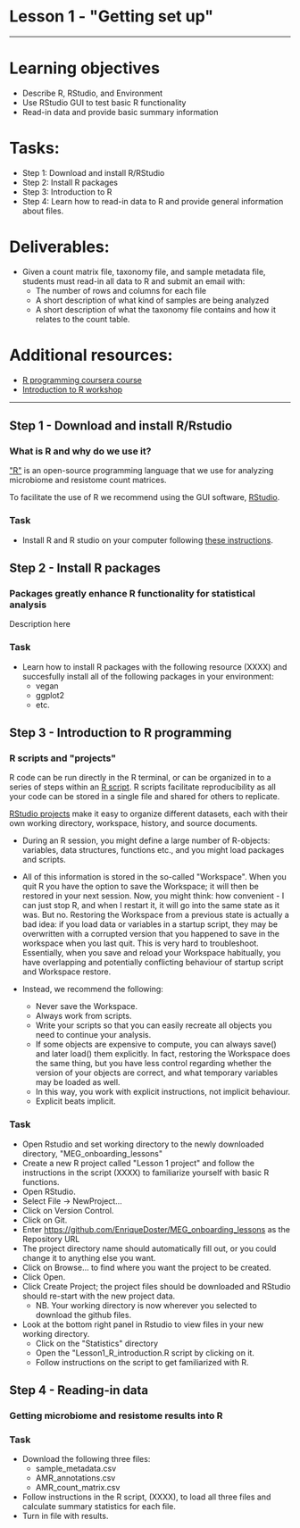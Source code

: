 # Lesson 1 - "Getting set up"
---
# Learning objectives
* Describe R, RStudio, and Environment
* Use RStudio GUI to test basic R functionality
* Read-in data and provide basic summary information

# Tasks:
* Step 1: Download and install R/RStudio
* Step 2: Install R packages
* Step 3: Introduction to R
* Step 4: Learn how to read-in data to R and provide general information about files.

# Deliverables:
* Given a count matrix file, taxonomy file, and sample metadata file, students must read-in all data to R and submit an email with:
  * The number of rows and columns for each file
  * A short description of what kind of samples are being analyzed
  * A short description of what the taxonomy file contains and how it relates to the count table.

# Additional resources:
  * [R programming coursera course](https://www.coursera.org/learn/r-programming)
  * [Introduction to R workshop](https://bioinformatics.ca/workshops/2018-introduction-to-R/)

--- 

## Step 1 - Download and install R/Rstudio
### What is R and why do we use it?
["R"](https://www.r-project.org/about.html) is an open-source programming language that we use for analyzing microbiome and resistome count matrices.

To facilitate the use of R we recommend using the GUI software, [RStudio](https://rstudio.com/).

### Task
* Install R and R studio on your computer following [these instructions](https://www.datacamp.com/community/tutorials/installing-R-windows-mac-ubuntu).


## Step 2 - Install R packages
### Packages greatly enhance R functionality for statistical analysis
Description here

### Task
* Learn how to install R packages with the following resource (XXXX) and succesfully install all of the following packages in your environment:
  * vegan
  * ggplot2
  * etc.

## Step 3 - Introduction to R programming
### R scripts and "projects"
R code can be run directly in the R terminal, or can be organized in to a series of steps within an [R script](http://mercury.webster.edu/aleshunas/R_learning_infrastructure/R%20scripts.html). R scripts facilitate reproducibility as all your code can be stored in a single file and shared for others to replicate.

[RStudio projects](https://support.rstudio.com/hc/en-us/articles/200526207-Using-Projects) make it easy to organize different datasets, each with their own working directory, workspace, history, and source documents.
* During an R session, you might define a large number of R-objects: variables, data structures, functions etc., and you might load packages and scripts.
* All of this information is stored in the so-called "Workspace". When you quit R you have the option to save the Workspace; it will then be restored in your next session. Now, you might think: how convenient - I can just stop R, and when I restart it, it will go into the same state as it was. But no. Restoring the Workspace from a previous state is actually a bad idea: if you load data or variables in a startup script, they may be overwritten with a corrupted version that you happened to save in the workspace when you last quit. This is very hard to troubleshoot. Essentially, when you save and reload your Workspace habitually, you have overlapping and potentially conflicting behaviour of startup script and Workspace restore.

* Instead, we recommend the following:
  * Never save the Workspace.
  * Always work from scripts.
  * Write your scripts so that you can easily recreate all objects you need to continue your analysis.
  * If some objects are expensive to compute, you can always save() and later load() them explicitly. In fact, restoring the Workspace does the same thing, but you have less control regarding whether the version of your objects are correct, and what temporary variables may be loaded as well.
  * In this way, you work with explicit instructions, not implicit behaviour.
  * Explicit beats implicit.



### Task
* Open Rstudio and set working directory to the newly downloaded directory, "MEG_onboarding_lessons"
* Create a new R project called "Lesson 1 project" and follow the instructions in the script (XXXX) to familiarize yourself with basic R functions.
* Open RStudio.
* Select File → NewProject…
* Click on Version Control.
* Click on Git.
* Enter https://github.com/EnriqueDoster/MEG_onboarding_lessons as the Repository URL
* The project directory name should automatically fill out, or you could change it to anything else you want.
* Click on Browse… to find where you want the project to be created.
* Click Open.
* Click Create Project; the project files should be downloaded and RStudio should re-start with the new project data.
  * NB. Your working directory is now wherever you selected to download the github files. 
* Look at the bottom right panel in Rstudio to view files in your new working directory.
  * Click on the "Statistics" directory
  * Open the "Lesson1_R_introduction.R script by clicking on it.
  * Follow instructions on the script to get familiarized with R. 


## Step 4 - Reading-in data
### Getting microbiome and resistome results into R

### Task
* Download the following three files:
  * sample_metadata.csv
  * AMR_annotations.csv
  * AMR_count_matrix.csv
* Follow instructions in the R script, (XXXX), to load all three files and calculate summary statistics for each file.
* Turn in file with results.


